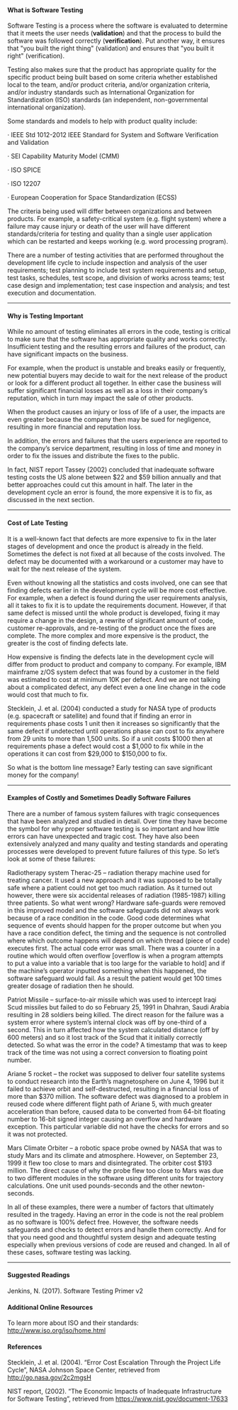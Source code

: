 #### What is Software Testing


Software Testing is a process where the software is evaluated to determine that it meets the user needs (**validation**) and that the process to build the software was followed correctly (**verification**).  Put another way, it ensures that "you built the right thing" (validation) and ensures that "you built it right" (verification).  

 Testing also makes sure that the product has appropriate quality for the specific product being built based on some criteria whether established local to the team, and/or product criteria, and/or organization criteria, and/or industry standards such as International Organization for Standardization (ISO) standards (an independent, non-governmental international organization).

 Some standards and models to help with product quality include:

·         IEEE Std 1012-2012 IEEE Standard for System and Software Verification and Validation

·         SEI Capability Maturity Model (CMM)

·         ISO SPICE

·         ISO 12207

·         European Cooperation for Space Standardization (ECSS)

The criteria being used will differ between organizations and between products. For example, a safety-critical system (e.g. flight system) where a failure may cause injury or death of the user will have different standards/criteria for testing and quality than a single user application which can be restarted and keeps working (e.g. word processing program).

There are a number of testing activities that are performed throughout the development life cycle to include inspection and analysis of the user requirements;  test planning to include test system requirements and setup, test tasks, schedules, test scope, and division of works across teams; test case design and implementation;  test case inspection and analysis; and test execution and documentation.

---

#### Why is Testing Important

While no amount of testing eliminates all errors in the code, testing is critical to make sure that the software has appropriate quality and works correctly. Insufficient testing and the resulting errors and failures of the product, can have significant impacts on the business.

For example, when the product is unstable and breaks easily or frequently, new potential buyers may decide to wait for the next release of the product or look for a different product all together. In either case the business will suffer significant financial losses as well as a loss in their company’s reputation, which in turn may impact the sale of other products.

When the product causes an injury or loss of life of a user, the impacts are even greater because the company then may be sued for negligence, resulting in more financial and reputation loss.

In addition, the errors and failures that the users experience are reported to the company’s service department, resulting in loss of time and money in order to fix the issues and distribute the fixes to the public.

In fact, NIST report Tassey (2002) concluded that inadequate software testing costs the US alone between $22 and $59 billion annually and that better approaches could cut this amount in half. The later in the development cycle an error is found, the more expensive it is to fix, as discussed in the next section.

---

#### Cost of Late Testing

It is a well-known fact that defects are more expensive to fix in the later stages of development and once the product is already in the field. Sometimes the defect is not fixed at all because of the costs involved. The defect may be documented with a workaround or a customer may have to wait for the next release of the system.

Even without knowing all the statistics and costs involved, one can see that finding defects earlier in the development cycle will be more cost effective. For example, when a defect is found during the user requirements analysis, all it takes to fix it is to update the requirements document. However, if that same defect is missed until the whole product is developed, fixing it may require a change in the design, a rewrite of significant amount of code, customer re-approvals, and re-testing of the product once the fixes are complete.  The more complex and more expensive is the product, the greater is the cost of finding defects late.

How expensive is finding the defects late in the development cycle will differ from product to product and company to company. For example, IBM mainframe z/OS system defect that was found by a customer in the field was estimated to cost at minimum 10K per defect. And we are not talking about a complicated defect, any defect even a one line change in the code would cost that much to fix.

Stecklein, J. et al. (2004) conducted a study for NASA type of products (e.g. spacecraft or satellite) and found that if finding an error in requirements phase costs 1 unit then it increases so significantly that the same defect if undetected until operations phase can cost to fix anywhere from 29 units to more than 1,500 units. So if a unit costs $1000 then at requirements phase a defect would cost a $1,000 to fix while in the operations it can cost from $29,000 to $150,000 to fix.

So what is the bottom line message? Early testing can save significant money for the company!

---

#### Examples of Costly and Sometimes Deadly Software Failures

There are a number of famous system failures with tragic consequences that have been analyzed and studied in detail. Over time they have become the symbol for why proper software testing is so important and how little errors can have unexpected and tragic cost. They have also been extensively analyzed and many quality and testing standards and operating processes were developed to prevent future failures of this type. So let’s look at some of these failures:

Radiotherapy system Therac-25 – radiation therapy machine used for treating cancer.  It used a new approach and it was supposed to be totally safe where a patient could not get too much radiation. As it turned out however, there were six accidental releases of radiation (1985-1987) killing three patients. So what went wrong? Hardware safe-guards were removed in this improved model and the software safeguards did not always work because of a race condition in the code. Good code determines what sequence of events should happen for the proper outcome but when you have a race condition defect, the timing and the sequence is not controlled where which outcome happens will depend on which thread (piece of code) executes first.  The actual code error was small. There was a counter in a routine which would often overflow [overflow is when a program attempts to put a value into a variable that is too large for the variable to hold] and if the machine’s operator inputted something when this happened, the software safeguard would fail. As a result the patient would get 100 times greater dosage of radiation then he should.

Patriot Missile – surface-to-air missile which was used to intercept Iraqi Scud missiles but failed to do so February 25, 1991 in Dhahran, Saudi Arabia resulting in 28 soldiers being killed. The direct reason for the failure was a system error where system’s internal clock was off by one-third of a second. This in turn affected how the system calculated distance (off by 600 meters) and so it lost track of the Scud that it initially correctly detected. So what was the error in the code? A timestamp that was to keep track of the time was not using a correct conversion to floating point number.

Ariane 5 rocket – the rocket was supposed to deliver four satellite systems to conduct research into the Earth’s magnetosphere on June 4, 1996 but it failed to achieve orbit and self-destructed, resulting in a financial loss of more than $370 million. The software defect was diagnosed to a problem in reused code where different flight path of Ariane 5, with much greater acceleration than before, caused data to be converted from 64-bit floating number to 16-bit signed integer causing an overflow and hardware exception. This particular variable did not have the checks for errors and so it was not protected.

Mars Climate Orbiter – a robotic space probe owned by NASA that was to study Mars and its climate and atmosphere. However, on September 23, 1999 it flew too close to mars and disintegrated. The orbiter cost $193 million. The direct cause of why the probe flew too close to Mars was due to two different modules in the software using different units for trajectory calculations. One unit used pounds-seconds and the other newton-seconds.  

In all of these examples, there were a number of factors that ultimately resulted in the tragedy. Having an error in the code is not the real problem as no software is 100% defect free. However, the software needs safeguards and checks to detect errors and handle them correctly. And for that you need good and thoughtful system design and adequate testing especially when previous versions of code are reused and changed. In all of these cases, software testing was lacking.

---

#### Suggested Readings

Jenkins, N. (2017). Software Testing Primer v2

#### Additional Online Resources

To learn more about ISO and their standards: http://www.iso.org/iso/home.html

#### References

Stecklein, J. et al. (2004). “Error Cost Escalation Through the Project Life Cycle”, NASA Johnson Space Center, retrieved from http://go.nasa.gov/2c2mgsH

NIST report, (2002). “The Economic Impacts of Inadequate Infrastructure for Software Testing”, retrieved from https://www.nist.gov/document-17633


